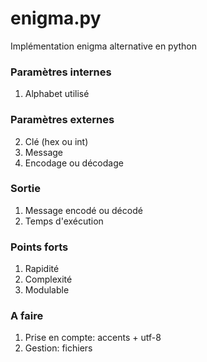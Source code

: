 # enigma.py

Implémentation enigma alternative en python

### Paramètres internes
1. Alphabet utilisé

### Paramètres externes
2. Clé (hex ou int)
3. Message
4. Encodage ou décodage

### Sortie
1. Message encodé ou décodé
2. Temps d'exécution

### Points forts
1. Rapidité
2. Complexité
3. Modulable

### A faire
1. Prise en compte: accents + utf-8
2. Gestion: fichiers
